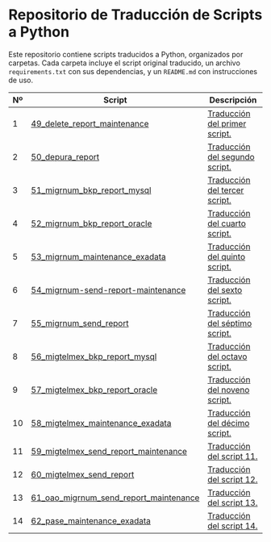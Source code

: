 # Repositorio de Traducción de Scripts a Python

Este repositorio contiene scripts traducidos a Python, organizados por carpetas. Cada carpeta incluye el script original traducido, un archivo `requirements.txt` con sus dependencias, y un `README.md` con instrucciones de uso.

| Nº  | Script | Descripción |
|-----|--------|-------------|
| 1   | [49_delete_report_maintenance](./49_delete_report_maintenance/) | [Traducción del primer script.](./49_delete_report_maintenance/README.md) |
| 2   | [50_depura_report](./50_depura_report/) | [Traducción del segundo script.](./50_depura_report/README.md) |
| 3   | [51_migrnum_bkp_report_mysql](./51_migrnum_bkp_report_mysql/) | [Traducción del tercer script.](./51_migrnum_bkp_report_mysql/README.md) |
| 4   | [52_migrnum_bkp_report_oracle](./52_migrnum_bkp_report_oracle/) | [Traducción del cuarto script.](./52_migrnum_bkp_report_oracle/README.md) |
| 5   | [53_migrnum_maintenance_exadata](./53_migrnum_maintenance_exadata/) | [Traducción del quinto script.](./53_migrnum_maintenance_exadata/README.md) |
| 6   | [54_migrnum-send-report-maintenance](./54_migrnum-send-report-maintenance/) | [Traducción del sexto script.](./54_migrnum-send-report-maintenance/README.md) |
| 7   | [55_migrnum_send_report](./55_migrnum_send_report/) | [Traducción del séptimo script.](./55_migrnum_send_report/README.md) |
| 8   | [56_migtelmex_bkp_report_mysql](./56_migtelmex_bkp_report_mysql/) | [Traducción del octavo script.](./56_migtelmex_bkp_report_mysql/README.md) |
| 9   | [57_migtelmex_bkp_report_oracle](./57_migtelmex_bkp_report_oracle/) | [Traducción del noveno script.](./57_migtelmex_bkp_report_oracle/README.md) |
| 10  | [58_migtelmex_maintenance_exadata](./58_migtelmex_maintenance_exadata/) | [Traducción del décimo script.](./58_migtelmex_maintenance_exadata/README.md) |
| 11  | [59_migtelmex_send_report_maintenance](./59_migtelmex_send_report_maintenance/) | [Traducción del script 11.](./59_migtelmex_send_report_maintenance/README.md) |
| 12  | [60_migtelmex_send_report](./60_migtelmex_send_report/) | [Traducción del script 12.](./60_migtelmex_send_report/README.md) |
| 13  | [61_oao_migrnum_send_report_maintenance](./61_oao_migrnum_send_report_maintenance/) | [Traducción del script 13.](./61_oao_migrnum_send_report_maintenance/README.md) |
| 14  | [62_pase_maintenance_exadata](./62_pase_maintenance_exadata/) | [Traducción del script 14.](./62_pase_maintenance_exadata//README.md) |

